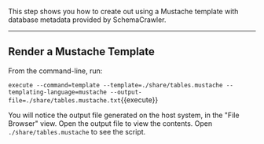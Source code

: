 This step shows you how to create out using a Mustache template with database metadata provided by SchemaCrawler.

-----

## Render a Mustache Template

From the command-line, run:

`execute --command=template --template=./share/tables.mustache --templating-language=mustache --output-file=./share/tables.mustache.txt`{{execute}}

You will notice the output file generated on the host system, in the "File Browser" view. Open the output file to view the contents. Open `./share/tables.mustache` to see the script.
